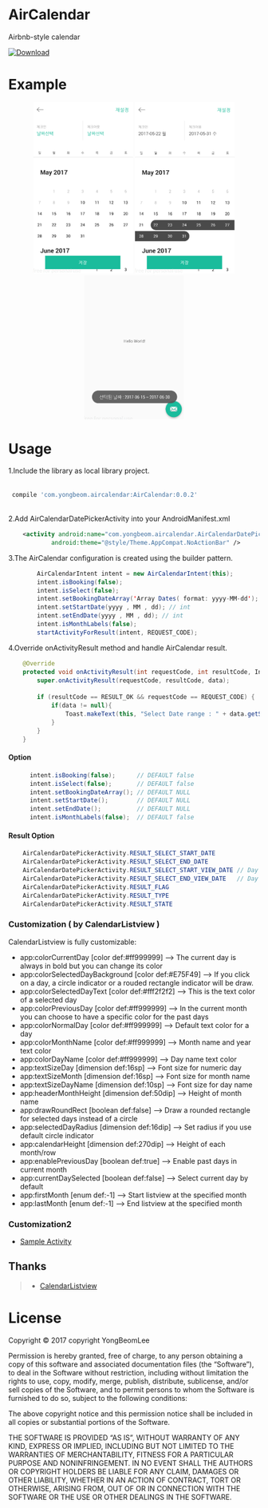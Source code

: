 # AirCalendar
Airbnb-style calendar

[ ![Download](https://api.bintray.com/packages/yongbeam/maven/AirCalendar/images/download.svg) ](https://bintray.com/yongbeam/maven/AirCalendar/_latestVersion)

# Example
<p align="center">
  <img src="sc/sc1.png" width="200"/>
  <img src="sc/sc2.png" width="200"/>
  <img src="sc/sc3.png" width="200"/>
</p>



# Usage

1.Include the library as local library project.
```gradle

 compile 'com.yongbeom.aircalendar:AirCalendar:0.0.2'
  
```

2.Add AirCalendarDatePickerActivity into your AndroidManifest.xml
```xml
    <activity android:name="com.yongbeom.aircalendar.AirCalendarDatePickerActivity"
            android:theme="@style/Theme.AppCompat.NoActionBar" />
```


3.The AirCalendar configuration is created using the builder pattern.
```java
        AirCalendarIntent intent = new AirCalendarIntent(this);
        intent.isBooking(false);
        intent.isSelect(false);
        intent.setBookingDateArray('Array Dates( format: yyyy-MM-dd');
        intent.setStartDate(yyyy , MM , dd); // int
        intent.setEndDate(yyyy , MM , dd); // int
        intent.isMonthLabels(false);
        startActivityForResult(intent, REQUEST_CODE);
```

4.Override onActivityResult method and handle AirCalendar result.
```java
    @Override
    protected void onActivityResult(int requestCode, int resultCode, Intent data) {
        super.onActivityResult(requestCode, resultCode, data);

        if (resultCode == RESULT_OK && requestCode == REQUEST_CODE) {
            if(data != null){
                Toast.makeText(this, "Select Date range : " + data.getStringExtra(AirCalendarDatePickerActivity.RESULT_SELECT_START_DATE) + " ~ " + data.getStringExtra(AirCalendarDatePickerActivity.RESULT_SELECT_END_DATE), Toast.LENGTH_SHORT).show();
            }
        }
    }
```



#### Option
```java
      intent.isBooking(false);      // DEFAULT false
      intent.isSelect(false);       // DEFAULT false
      intent.setBookingDateArray(); // DEFAULT NULL
      intent.setStartDate();        // DEFAULT NULL
      intent.setEndDate();          // DEFAULT NULL
      intent.isMonthLabels(false);  // DEFAULT false
```



#### Result Option
```java
    AirCalendarDatePickerActivity.RESULT_SELECT_START_DATE
    AirCalendarDatePickerActivity.RESULT_SELECT_END_DATE
    AirCalendarDatePickerActivity.RESULT_SELECT_START_VIEW_DATE // Day of the week
    AirCalendarDatePickerActivity.RESULT_SELECT_END_VIEW_DATE   // Day of the week
    AirCalendarDatePickerActivity.RESULT_FLAG
    AirCalendarDatePickerActivity.RESULT_TYPE
    AirCalendarDatePickerActivity.RESULT_STATE
```


### Customization ( by CalendarListview )

CalendarListview is fully customizable:

* app:colorCurrentDay [color def:#ff999999] --> The current day is always in bold but you can change its color
* app:colorSelectedDayBackground [color def:#E75F49] --> If you click on a day, a circle indicator or a rouded rectangle indicator will be draw.
* app:colorSelectedDayText [color def:#fff2f2f2] --> This is the text color of a selected day
* app:colorPreviousDay [color def:#ff999999] --> In the current month you can choose to have a specific color for the past days
* app:colorNormalDay [color def:#ff999999] --> Default text color for a day
* app:colorMonthName [color def:#ff999999] --> Month name and year text color
* app:colorDayName [color def:#ff999999] --> Day name text color
* app:textSizeDay [dimension def:16sp] --> Font size for numeric day
* app:textSizeMonth [dimension def:16sp] --> Font size for month name
* app:textSizeDayName [dimension def:10sp] --> Font size for day name
* app:headerMonthHeight [dimension def:50dip] --> Height of month name
* app:drawRoundRect [boolean def:false] --> Draw a rounded rectangle for selected days instead of a circle
* app:selectedDayRadius [dimension def:16dip] --> Set radius if you use default circle indicator
* app:calendarHeight [dimension def:270dip] --> Height of each month/row
* app:enablePreviousDay [boolean def:true] --> Enable past days in current month
* app:currentDaySelected [boolean def:false] --> Select current day by default
* app:firstMonth [enum def:-1] --> Start listview at the specified month
* app:lastMonth [enum def:-1] --> End listview at the specified month


### Customization2 
* [Sample Activity](https://github.com/yongbeam/AirCalendar/blob/master/AirCalendar/src/main/java/com/yongbeom/aircalendar/AirCalendarDatePickerActivity.java)


## Thanks
>* [CalendarListview](https://github.com/traex/CalendarListview)


# License

Copyright © 2017 copyright YongBeomLee

Permission is hereby granted, free of charge, to any person obtaining a copy of this software and associated documentation files (the “Software”), to deal in the Software without restriction, including without limitation the rights to use, copy, modify, merge, publish, distribute, sublicense, and/or sell copies of the Software, and to permit persons to whom the Software is furnished to do so, subject to the following conditions:

The above copyright notice and this permission notice shall be included in all copies or substantial portions of the Software.

THE SOFTWARE IS PROVIDED “AS IS”, WITHOUT WARRANTY OF ANY KIND, EXPRESS OR IMPLIED, INCLUDING BUT NOT LIMITED TO THE WARRANTIES OF MERCHANTABILITY, FITNESS FOR A PARTICULAR PURPOSE AND NONINFRINGEMENT. IN NO EVENT SHALL THE AUTHORS OR COPYRIGHT HOLDERS BE LIABLE FOR ANY CLAIM, DAMAGES OR OTHER LIABILITY, WHETHER IN AN ACTION OF CONTRACT, TORT OR OTHERWISE, ARISING FROM, OUT OF OR IN CONNECTION WITH THE SOFTWARE OR THE USE OR OTHER DEALINGS IN THE SOFTWARE.
